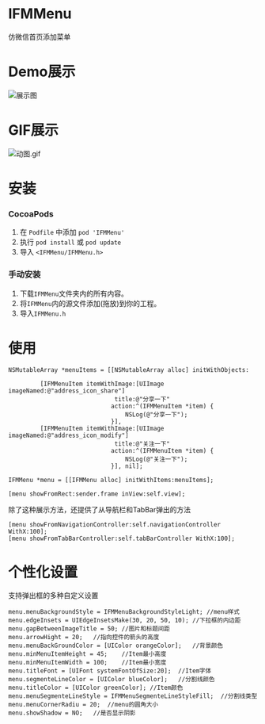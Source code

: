 # IFMMenu
仿微信首页添加菜单

# Demo展示
![展示图](http://upload-images.jianshu.io/upload_images/953487-26b88310ebdae1c7.png?imageMogr2/auto-orient/strip%7CimageView2/2/w/1240)
# GIF展示
![动图.gif](http://upload-images.jianshu.io/upload_images/953487-68193b87b16e8f69.gif?imageMogr2/auto-orient/strip)


# 安装

###  CocoaPods

1. 在 `Podfile` 中添加 `pod 'IFMMenu'`
2. 执行 `pod install` 或 `pod update`
3. 导入 `<IFMMenu/IFMMenu.h> `

### 手动安装

1. 下载`IFMMenu`文件夹内的所有内容。
2. 将`IFMMenu`内的源文件添加(拖放)到你的工程。
3. 导入`IFMMenu.h`

# 使用

```
NSMutableArray *menuItems = [[NSMutableArray alloc] initWithObjects:
                                 
         [IFMMenuItem itemWithImage:[UIImage imageNamed:@"address_icon_share"]
                              title:@"分享一下"
                             action:^(IFMMenuItem *item) {
                                 NSLog(@"分享一下");
                             }],
         [IFMMenuItem itemWithImage:[UIImage imageNamed:@"address_icon_modify"]
                              title:@"关注一下"
                             action:^(IFMMenuItem *item) {
                                 NSLog(@"关注一下");
                             }], nil];
    
IFMMenu *menu = [[IFMMenu alloc] initWithItems:menuItems];

[menu showFromRect:sender.frame inView:self.view];

```
除了这种展示方法，还提供了从导航栏和TabBar弹出的方法

```
[menu showFromNavigationController:self.navigationController WithX:100];
[menu showFromTabBarController:self.tabBarController WithX:100];
```

# 个性化设置
支持弹出框的多种自定义设置


```
menu.menuBackgroundStyle = IFMMenuBackgroundStyleLight; //menu样式
menu.edgeInsets = UIEdgeInsetsMake(30, 20, 50, 10); //下拉框的内边距
menu.gapBetweenImageTitle = 50; //图片和标题间距
menu.arrowHight = 20;   //指向控件的箭头的高度
menu.menuBackGroundColor = [UIColor orangeColor];   //背景颜色
menu.minMenuItemHeight = 45;    //Item最小高度
menu.minMenuItemWidth = 100;    //Item最小宽度
menu.titleFont = [UIFont systemFontOfSize:20];  //Item字体
menu.segmenteLineColor = [UIColor blueColor];   //分割线颜色
menu.titleColor = [UIColor greenColor]; //Item颜色
menu.menuSegmenteLineStyle = IFMMenuSegmenteLineStyleFill;  //分割线类型
menu.menuCornerRadiu = 20;  //menu的圆角大小
menu.showShadow = NO;   //是否显示阴影
```


